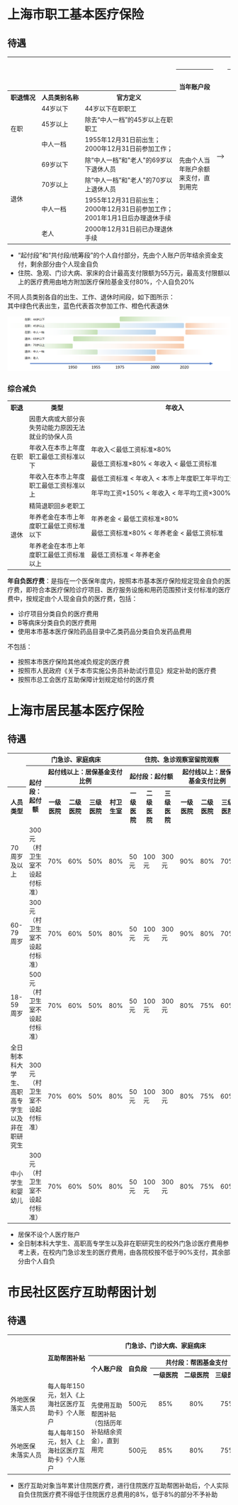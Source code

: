 # 上海市职工基本医疗保险
## 待遇
<table>

<tr>
<td></td><td></td><td></td>
<th colspan="7">门急诊</th>
<td rowspan="10"></td>
<th colspan="3">住院、急诊观察室留院观察</th>
<td rowspan="10"></td>
<th>门诊大病</th>
<td rowspan="10"></td>
<th>家庭病床</th>
</tr>

<tr>
<td></td><td></td><td></td>
<th rowspan="2" nowrap>当年账户段</th><td rowspan="9" nowrap>--></td>
<th rowspan="2" nowrap>起付段：起付额</th><td rowspan="9" nowrap>--></td>
<th colspan="3">共付段：地方附加医<br>疗保险基金报销比例</th>
<th rowspan="2" nowrap>起付段：起付额</th><td rowspan="9" nowrap>--></td>
<th rowspan="2" nowrap>统筹段：<br>统筹基金报销比例</th>
<th rowspan="2" nowrap>统筹段：<br>统筹基金报销比例</th>
<th rowspan="2" nowrap>统筹段：<br>统筹基金报销比例</th>
</tr>

<tr>
<th nowrap>职退情况</th><th nowrap>人员类别名称</th><th>官方定义</th>
<th nowrap>一级医院</th><th nowrap>二级医院</th><th nowrap>三级医院</th>
</tr>

<tr>
<td rowspan="3">在职</td><td>44岁以下</td><td>44岁以下在职职工</td><td rowspan="7">先由个人当年账户余额来支付，直到用完</td><td rowspan="3" align="center">1500元</td><td align="center">65%</td><td align="center">60%</td><td align="center">50%</td><td rowspan="3" align="center">1500元</td><td rowspan="3" align="center">85%</td><td rowspan="3" align="center">85%</td><td rowspan="7" align="center">80%</td>
</tr>

<tr>
<td>45岁以上</td><td>除去“中人一档”的45岁以上在职职工</td><td align="center">75%</td><td align="center">70%</td><td align="center">60%</td>
</tr>

<tr>
<td>中人一档</td><td>1955年12月31日前出生；<br>2000年12月31日前参加工作；</td><td align="center">75%</td><td align="center">70%</td><td align="center">70%</td>
</tr>

<tr>
<td rowspan="4">退休</td><td>69岁以下</td>
<td>除“中人一档”和"老人"的69岁以下退休人员</td>
<td rowspan="3" align="center">700元</td><td align="center">80%</td><td align="center">75%</td><td align="center">70%</td>
<td rowspan="3" align="center">1200元</td>
<td rowspan="4" align="center">92%</td>
<td rowspan="4" align="center">92%</td>
</tr>

<tr>
<td>70岁以上</td>
<td>除“中人一档”和"老人"的70岁以上退休人员</td>
<td align="center">85%</td><td align="center">80%</td><td align="center">75%</td>
</tr>

<tr>
<td>中人一档</td>
<td nowrap>1955年12月31日前出生；<br>2000年12月31日前参加工作；<br>2001年1月1日后办理退休手续</td>
<td align="center">85%</td><td align="center">80%</td><td align="center">75%</td>
</tr>

<tr>
<td>老人</td>
<td>2000年12月31日前已办理退休手续</td>
<td align="center">300元</td>
<td align="center">90%</td><td align="center">85%</td><td align="center">80%</td><td align="center">700元</td>
</tr>

</table>

+ “起付段”和“共付段/统筹段”的个人自付部分，先由个人账户历年结余资金支付，剩余部分由个人现金自负<br>
+ 住院、急观、门诊大病、家床的合计最高支付限额为55万元，最高支付限额以上的医疗费用由地方附加医疗保险基金支付80%，个人自负20%

不同人员类别各自的出生、工作、退休时间段，如下图所示：<br>
其中绿色代表出生，蓝色代表首次参加工作、橙色代表退休

<img src="MarkdownPicture/UEBMI_1.png">

### 综合减负
<table>
<tr>
<th nowrap>职退</th><th>类型</th><th>年收入</th><th>减负的部分</th><th nowrap>减负比例</th>
</tr>

<tr>
<td rowspan="5">在职</td>
<td>因患大病或大部分丧失劳动能力原因无法就业的协保人员</td>
<td></td>
<td nowrap>年度自负医疗费用 - 本市上年度职工最低生活保障标准×25%</td>
<td rowspan="9" align="center">90%</td>
</tr>

<tr>
<td rowspan="2">年收入在本市上年度职工最低工资标准以下</td>
<td nowrap>年收入＜最低工资标准×80%</td>
<td nowrap>年度自负医疗费用 - 最低工资标准×80%×25%</td>
</tr>

<tr>
<td nowrap>最低工资标准×80% < 年收入 < 最低工资标准</td>
<td nowrap>年度自负医疗费用 - 最低工资标准×25%</td>
</tr>

<tr>
<td rowspan="2">年收入在本市上年度职工最低工资标准以上</td>
<td nowrap>最低工资标准 < 年收入 < 本市上年度职工年平均工资×150%</td>
<td nowrap>年度自负医疗费用 - 年收入×30%</td>
</tr>

<tr>
<td nowrap>年平均工资×150% < 年收入 < 年平均工资×300%</td>
<td nowrap>年度自负医疗费用 - 年收入×40%</td>

</tr>
<td rowspan="4">退休</td>
<td nowrap>精简退职回乡老职工</td>
<td></td>
<td nowrap>年度自负医疗费用 - 本市上年度职工最低生活保障标准×25%</td>

<tr>
<td rowspan="2">年养老金在本市上年度职工最低工资标准以下</td>
<td nowrap>年养老金 < 最低工资标准×80%</td>
<td nowrap>年度自负医疗费用 - 本市上年度职工最低生活保障标准×80%×25%</td>
</tr>

<tr>
<td nowrap>最低工资标准×80% < 年养老金 < 最低工资标准</td>
<td nowrap>年度自负医疗费用 - 年养老金×25%</td>
</tr>

<tr>
<td>年养老金在本市上年度职工最低工资标准以上</td>
<td nowrap>最低工资标准 < 年养老金</td>
<td nowrap>年度自负医疗费用 - 年养老金×30%</td>
</tr>

</table>

**年自负医疗费**：是指在一个医保年度内，按照本市基本医疗保险规定现金自负的医疗费，即符合本医疗保险诊疗项目、医疗服务设施和用药范围预计支付标准的医疗费中，按规定由个人现金自负的医疗费，包括：
+ 诊疗项目分类自负的医疗费用
+ B等病床分类自负的医疗费用
+ 使用本市基本医疗保险药品目录中乙类药品分类自负发药品费用

不包括：
+ 按照本市医疗保险其他减负规定的医疗费
+ 按照市人民政府《关于本市实施公务员补助试行意见》规定补助的医疗费
+ 按照市总工会医疗互助保障计划规定给付的医疗费

# 上海市居民基本医疗保险
## 待遇

<table>

<tr>
<td></td>
<th colspan="5">门急诊、家庭病床</th>
<th colspan="6">住院、急诊观察室留院观察</th>
</tr>

<tr>
<td></td>
<th rowspan="2">起付段：起付额</th>
<th colspan="4">起付线以上：居保基金支付比例</th>
<th colspan="3">起付段：起付额</th>
<th colspan="3">起付线以上：居保基金支付比例</th>
</tr>

<tr>
<th>人员类型</th>
<th>一级医院</th><th>二级医院</th><th>三级医院</th><th>村卫生室</th>
<th>一级医院</th><th>二级医院</th><th>三级医院</th>
<th>一级医院</th><th>二级医院</th><th>三级医院</th>
</tr>

<tr>
<td>70周岁及以上</td><td>300元（村卫生室不设起付标准）</td>
<td>70%</td><td>60%</td><td>50%</td><td>80%</td>
<td>50元</td><td>100元</td><td>300元</td>
<td>90%</td><td>80%</td><td>70%</td>
</tr>

<tr>
<td>60-79周岁</td><td>300元（村卫生室不设起付标准）</td>
<td>70%</td><td>60%</td><td>50%</td><td>80%</td>
<td>50元</td><td>100元</td><td>300元</td>
<td>90%</td><td>80%</td><td>70%</td>
</tr>

<tr>
<td>18-59周岁</td><td>500元（村卫生室不设起付标准）</td>
<td>70%</td><td>60%</td><td>50%</td><td>80%</td>
<td>50元</td><td>100元</td><td>300元</td>
<td>80%</td><td>75%</td><td>60%</td>
</tr>

<tr>
<td>全日制本科大学生、高职高专学生以及非在职研究生</td><td>300元（村卫生室不设起付标准）</td>
<td>70%</td><td>60%</td><td>50%</td><td>80%</td>
<td>50元</td><td>100元</td><td>300元</td>
<td>80%</td><td>75%</td><td>60%</td>
</tr>

<tr>
<td>中小学生和婴幼儿</td><td>300元（村卫生室不设起付标准）</td>
<td>70%</td><td>60%</td><td>50%</td><td>80%</td>
<td>50元</td><td>100元</td><td>300元</td>
<td>80%</td><td>75%</td><td>60%</td>
</tr>

</table>

+ 居保不设个人医疗账户
+ 全日制本科大学生、高职高专学生以及非在职研究生的校外门急诊医疗费用参考上表，在校内门急诊发生的医疗费用，由各院校按不低于90%支付，其余部分由个人自负


# 市民社区医疗互助帮困计划
## 待遇
<table>

<tr>
<td></td><th rowspan="3" nowrap>互助帮困补贴</th>
<th colspan="5">门急诊、门诊大病、家庭病床</th>
<th colspan="2">住院</th>
<th nowrap>社区居家照护<br>和养老机构照护</th>
</tr>

<tr>
<td></td>
<th rowspan="2" nowrap>个人账户段</th>
<th rowspan="2" nowrap>自负段</th><th colspan="3">共付段：帮困基金支付</th>
<th rowspan="2">补助部分</th><th rowspan="2" nowrap>补助比例</th>
<td rowspan="4">享受条件、申办流程、评估认定、服务内容及待遇等，比照本市长期护理保险的相关政策执行</td>
</tr>

<tr>
<td></td><th nowrap>一级医院</th><th nowrap>二级医院</th><th nowrap>三级医院</th>
</tr>

<tr>
<td>外地医保<br>落实人员</td>
<td>每人每年150元，划入《上海社区医疗互助卡》个人账户</td>
<td rowspan="2">先使用互助帮困补贴（包括历年补贴结余资金），直到用完</td>
<td align="middle">500元</td><td align="middle">85%</td><td align="middle">80%</td><td align="middle">75%</td>
<td nowrap>住院医疗总费用 - 当地医保起付额 - 已报销费用</td><td align="middle">60%</td>
</tr>

<tr>
<td nowrap>外地医保<br>未落实人员</td>
<td>每人每年150元，划入《上海社区医疗互助卡》个人账户</td>
<td align="middle">500元</td><td align="middle">85%</td><td align="middle">80%</td><td align="middle">75%</td>
<td nowrap>住院医疗总费用 - 1000元</td><td align="middle">50%</td>
</tr>

</table>

+ 医疗互助对象当年累计住院医疗费，进行住院医疗互助帮困补助后，个人实际自负住院医疗费不得低于住院医疗总费用的8%，低于8%的部分不予补助